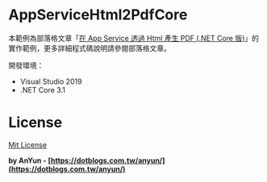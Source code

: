 # AppServiceHtml2PdfCore #

本範例為部落格文章「[在 App Service 透過 Html 產生 PDF (.NET Core 版)](https://dotblogs.com.tw/anyun/2021/05/02/161358)」的實作範例，更多詳細程式碼說明請參閱部落格文章。


開發環境：
- Visual Studio 2019
- .NET Core 3.1


# License #
[Mit License](http://opensource.org/licenses/mit-license.php)

**by AnYun - [https://dotblogs.com.tw/anyun/](https://dotblogs.com.tw/anyun/)**